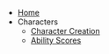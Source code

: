 - [Home](/)
- Characters
    - [Character Creation](characters/Character_Creation.md)
    - [Ability Scores](characters/Ability_Scores.md)